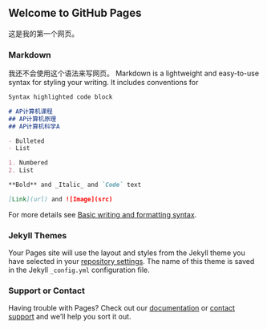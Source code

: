 ## Welcome to GitHub Pages

这是我的第一个网页。


### Markdown

我还不会使用这个语法来写网页。
Markdown is a lightweight and easy-to-use syntax for styling your writing. It includes conventions for

```markdown
Syntax highlighted code block

# AP计算机课程
## AP计算机原理
## AP计算机科学A

- Bulleted
- List

1. Numbered
2. List

**Bold** and _Italic_ and `Code` text

[Link](url) and ![Image](src)
```

For more details see [Basic writing and formatting syntax](https://docs.github.com/en/github/writing-on-github/getting-started-with-writing-and-formatting-on-github/basic-writing-and-formatting-syntax).

### Jekyll Themes

Your Pages site will use the layout and styles from the Jekyll theme you have selected in your [repository settings](https://github.com/baixingzhixin/APCS.github.io/settings/pages). The name of this theme is saved in the Jekyll `_config.yml` configuration file.

### Support or Contact

Having trouble with Pages? Check out our [documentation](https://docs.github.com/categories/github-pages-basics/) or [contact support](https://support.github.com/contact) and we’ll help you sort it out.
